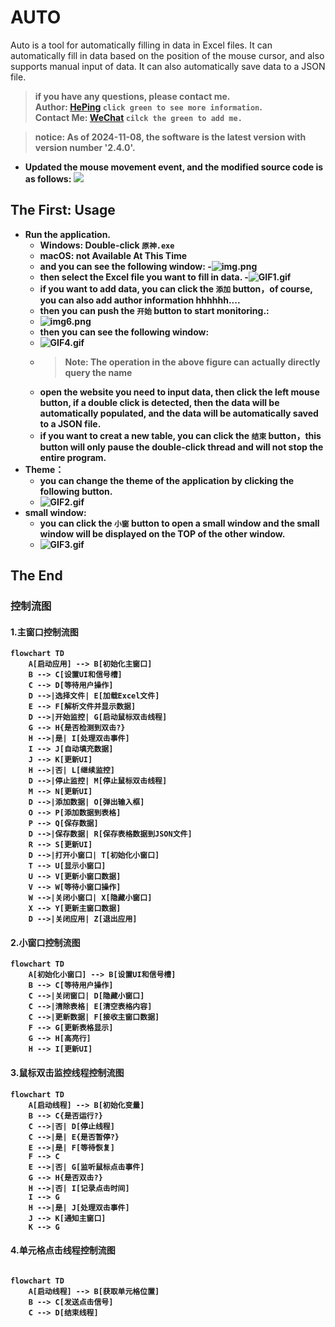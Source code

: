 AUTO
========
Auto is a tool for automatically filling in data in Excel files. It can automatically fill in data based on the position of the mouse cursor, and also supports manual input of data. It can also automatically save data to a JSON file.

> <b>if you have any questions, please contact me.<br>
> Author: [HePing](https://github.com/UF4OVER) `click green to see more information`. <br>
> Contact Me: [WeChat](https://github.com/UF4OVER/auto_excal/blob/master/docs/img_1.png) `cilck the green to add me.`<br>


> notice: As of 2024-11-08, the software is the latest version with version number '2.4.0'.<br>
- Updated the mouse movement event, and the modified source code is as follows:
  <img src="docs/img5.png">
## The First: Usage
- Run the application.
    - Windows: Double-click `原神.exe`
    - macOS: not Available At This Time
  - and you can see the following window:
  -![img.png](docs/img.png)
  - then select the Excel file you want to fill in data.
  -![GIF1.gif](docs/GIF1.gif)
  - if you want to add data, you can click the `添加` button，of course, you can also add author information hhhhhh....
  - then you can push the `开始` button to start monitoring.:
  - ![img6.png](docs/img6.png)
  - then you can see the following window:
  - ![GIF4.gif](docs/GIF4.gif)
  - >Note: The operation in the above figure can actually directly query the name
  - open the website you need to input data, then click the left mouse button, if a double click is detected, then the data will be automatically populated, and the data will be automatically saved to a JSON file.
  - if you want to creat a new table, you can click the `结束` button，this button will only pause the double-click thread and will not stop the entire program.
- Theme：
  - you can change the theme of the application by clicking the following button.
  - ![GIF2.gif](docs/GIF2.gif)
- small window:
  - you can click the `小窗` button to open a small window and the small window will be displayed on the <b>TOP</b> of the other window.
  - ![GIF3.gif](docs/GIF3.gif)

## The End

### 控制流图
#### 1.主窗口控制流图
```mermaid
flowchart TD
    A[启动应用] --> B[初始化主窗口]
    B --> C[设置UI和信号槽]
    C --> D[等待用户操作]
    D -->|选择文件| E[加载Excel文件]
    E --> F[解析文件并显示数据]
    D -->|开始监控| G[启动鼠标双击线程]
    G --> H{是否检测到双击?}
    H -->|是| I[处理双击事件]
    I --> J[自动填充数据]
    J --> K[更新UI]
    H -->|否| L[继续监控]
    D -->|停止监控| M[停止鼠标双击线程]
    M --> N[更新UI]
    D -->|添加数据| O[弹出输入框]
    O --> P[添加数据到表格]
    P --> Q[保存数据]
    D -->|保存数据| R[保存表格数据到JSON文件]
    R --> S[更新UI]
    D -->|打开小窗口| T[初始化小窗口]
    T --> U[显示小窗口]
    U --> V[更新小窗口数据]
    V --> W[等待小窗口操作]
    W -->|关闭小窗口| X[隐藏小窗口]
    X --> Y[更新主窗口数据]
    D -->|关闭应用| Z[退出应用]
```

#### 2.小窗口控制流图

```mermaid
flowchart TD
    A[初始化小窗口] --> B[设置UI和信号槽]
    B --> C[等待用户操作]
    C -->|关闭窗口| D[隐藏小窗口]
    C -->|清除表格| E[清空表格内容]
    C -->|更新数据| F[接收主窗口数据]
    F --> G[更新表格显示]
    G --> H[高亮行]
    H --> I[更新UI]

```


#### 3.鼠标双击监控线程控制流图
```mermaid
flowchart TD
    A[启动线程] --> B[初始化变量]
    B --> C{是否运行?}
    C -->|否| D[停止线程]
    C -->|是| E{是否暂停?}
    E -->|是| F[等待恢复]
    F --> C
    E -->|否| G[监听鼠标点击事件]
    G --> H{是否双击?}
    H -->|否| I[记录点击时间]
    I --> G
    H -->|是| J[处理双击事件]
    J --> K[通知主窗口]
    K --> G

```

#### 4.单元格点击线程控制流图
```mermaid

flowchart TD
    A[启动线程] --> B[获取单元格位置]
    B --> C[发送点击信号]
    C --> D[结束线程]

```

